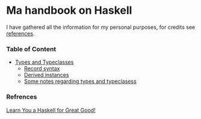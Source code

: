 # Ma handbook on Haskell
I have gathered all the information for my personal purposes, for credits see [references](#refrences).


### Table of Content
- [Types and Typeclasses]()
	- [Record syntax](https://github.com/pycub/haskell/blob/main/recordsyntax.md)
 	- [Derived instances](https://github.com/pycub/haskell/blob/main/derivedinstances.md)
	- [Some notes regarding types and typeclasess](https://github.com/pycub/haskell/blob/main/typenotes.md)


### Refrences
[Learn You a Haskell for Great Good!](https://learnyouahaskell.github.io/)
